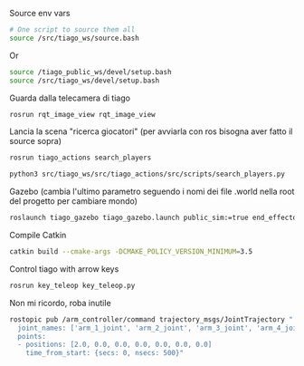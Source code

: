 Source env vars
```sh
# One script to source them all
source /src/tiago_ws/source.bash
```
Or
```sh
source /tiago_public_ws/devel/setup.bash
source /src/tiago_ws/devel/setup.bash
```

Guarda dalla telecamera di tiago
```sh
rosrun rqt_image_view rqt_image_view
```

Lancia la scena "ricerca giocatori"
(per avviarla con ros bisogna aver fatto il source sopra)
```sh
rosrun tiago_actions search_players
```

```sh
python3 src/tiago_ws/src/tiago_actions/src/scripts/search_players.py
```

Gazebo (cambia l'ultimo parametro seguendo i nomi dei file .world nella root del progetto per cambiare mondo)
```sh
roslaunch tiago_gazebo tiago_gazebo.launch public_sim:=true end_effector:=pal-hey5 world:=dnd_3players
```


Compile Catkin
```sh
catkin build --cmake-args -DCMAKE_POLICY_VERSION_MINIMUM=3.5
```

Control tiago with arrow keys
```sh
rosrun key_teleop key_teleop.py
```

Non mi ricordo, roba inutile
```sh
rostopic pub /arm_controller/command trajectory_msgs/JointTrajectory "
  joint_names: ['arm_1_joint', 'arm_2_joint', 'arm_3_joint', 'arm_4_joint', 'arm_5_joint', 'arm_6_joint', 'arm_7_joint']
  points:
  - positions: [2.0, 0.0, 0.0, 0.0, 0.0, 0.0, 0.0]
    time_from_start: {secs: 0, nsecs: 500}"

```